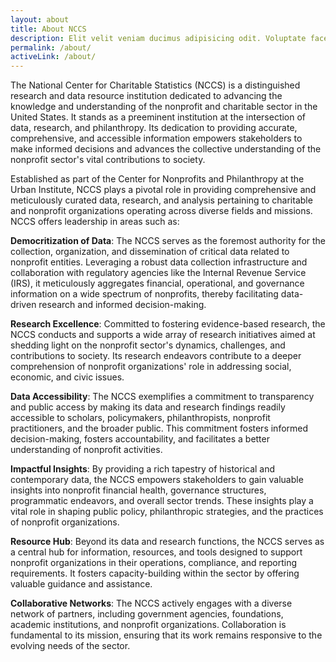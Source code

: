 ```yaml
---
layout: about
title: About NCCS
description: Elit velit veniam ducimus adipisicing odit. Voluptate facere sed iste accusamus quae consequatur, excepturi Harum.
permalink: /about/
activeLink: /about/
---
```




The National Center for Charitable Statistics (NCCS) is a distinguished research and data resource institution dedicated to advancing the knowledge and understanding of the nonprofit and charitable sector in the United States. It stands as a preeminent institution at the intersection of data, research, and philanthropy. Its dedication to providing accurate, comprehensive, and accessible information empowers stakeholders to make informed decisions and advances the collective understanding of the nonprofit sector's vital contributions to society.

Established as part of the Center for Nonprofits and Philanthropy at the Urban Institute, NCCS plays a pivotal role in providing comprehensive and meticulously curated data, research, and analysis pertaining to charitable and nonprofit organizations operating across diverse fields and missions. NCCS offers leadership in areas such as: 

**Democritization of Data**: The NCCS serves as the foremost authority for the collection, organization, and dissemination of critical data related to nonprofit entities. Leveraging a robust data collection infrastructure and collaboration with regulatory agencies like the Internal Revenue Service (IRS), it meticulously aggregates financial, operational, and governance information on a wide spectrum of nonprofits, thereby facilitating data-driven research and informed decision-making.

**Research Excellence**: Committed to fostering evidence-based research, the NCCS conducts and supports a wide array of research initiatives aimed at shedding light on the nonprofit sector's dynamics, challenges, and contributions to society. Its research endeavors contribute to a deeper comprehension of nonprofit organizations' role in addressing social, economic, and civic issues.

**Data Accessibility**: The NCCS exemplifies a commitment to transparency and public access by making its data and research findings readily accessible to scholars, policymakers, philanthropists, nonprofit practitioners, and the broader public. This commitment fosters informed decision-making, fosters accountability, and facilitates a better understanding of nonprofit activities.

**Impactful Insights**: By providing a rich tapestry of historical and contemporary data, the NCCS empowers stakeholders to gain valuable insights into nonprofit financial health, governance structures, programmatic endeavors, and overall sector trends. These insights play a vital role in shaping public policy, philanthropic strategies, and the practices of nonprofit organizations.

**Resource Hub**: Beyond its data and research functions, the NCCS serves as a central hub for information, resources, and tools designed to support nonprofit organizations in their operations, compliance, and reporting requirements. It fosters capacity-building within the sector by offering valuable guidance and assistance.

**Collaborative Networks**: The NCCS actively engages with a diverse network of partners, including government agencies, foundations, academic institutions, and nonprofit organizations. Collaboration is fundamental to its mission, ensuring that its work remains responsive to the evolving needs of the sector.




